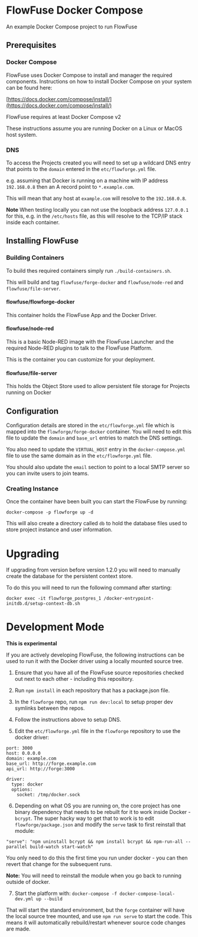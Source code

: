 # FlowFuse Docker Compose

An example Docker Compose project to run FlowFuse

## Prerequisites

### Docker Compose

FlowFuse uses Docker Compose to install and manager the required components. Instructions on how to install Docker Compose on your system can be found here:

[https://docs.docker.com/compose/install/](https://docs.docker.com/compose/install/)

FlowFuse requires at least Docker Compose v2

These instructions assume you are running Docker on a Linux or MacOS host system.


### DNS

To access the Projects created you will need to set up a wildcard DNS entry that points to the `domain` entered in the `etc/flowforge.yml` file.

e.g. assuming that Docker is running on a machine with IP address `192.168.0.8` then an A record point to  `*.example.com`.

This  will mean that any host at `example.com` will resolve to the `192.168.0.8`.

**Note** When testing locally you can not use the loopback address `127.0.0.1` for this, e.g. in the `/etc/hosts` file, as this will resolve to the TCP/IP stack inside each container.

## Installing FlowFuse

### Building Containers

To build thes required containers simply run `./build-containers.sh`.

This will build and tag `flowfuse/forge-docker` and `flowfuse/node-red` and `flowfuse/file-server`.

#### flowfuse/flowforge-docker

This container holds the FlowFuse App and the Docker Driver.

#### flowfuse/node-red

This is a basic Node-RED image with the FlowFuse Launcher and the required Node-RED plugins to talk to the FlowFuse Platform.

This is the container you can customize for your deployment.

#### flowfuse/file-server

This holds the Object Store used to allow persistent file storage for Projects running on Docker

## Configuration

Configuration details are stored in the `etc/flowforge.yml` file which is mapped into the `flowforge/forge-docker` container. You will need to edit this file to update the `domain` and `base_url` entries to match the DNS settings.

You also need to update the `VIRTUAL_HOST` entry in the `docker-compose.yml` file to use the same domain as in the `etc/flowforge.yml` file.

You should also update the `email` section to point to a local SMTP server so you can invite users to join teams. 

### Creating Instance

Once the container have been built you can start the FlowFuse by running:

```
docker-compose -p flowforge up -d
```

This will also create a directory called `db` to hold the database files used to store project instance and user information.

# Upgrading

If upgrading from version before version 1.2.0 you will need to manually create the database for the persistent context store.

To do this you will need to run the following command after starting:

```
docker exec -it flowforge_postgres_1 /docker-entrypoint-initdb.d/setup-context-db.sh
```

# Development Mode

**This is experimental**

If you are actively developing FlowFuse, the following instructions can be used
to run it with the Docker driver using a locally mounted source tree.

1. Ensure that you have all of the FlowFuse source repositories checked out next to each
other - including this repository.

2. Run `npm install` in each repository that has a package.json file.

3. In the `flowforge` repo, run `npm run dev:local` to setup proper dev symlinks
   between the repos.

4. Follow the instructions above to setup DNS.

5. Edit the `etc/flowforge.yml` file in the `flowforge` repository to use the docker driver:
  ```
  port: 3000
  host: 0.0.0.0
  domain: example.com
  base_url: http://forge.example.com
  api_url: http://forge:3000
  
  driver:
    type: docker
    options:
      socket: /tmp/docker.sock
  ```


6. Depending on what OS you are running on, the core project has one binary
  dependency that needs to be rebuilt for it to work inside Docker - `bcrypt`.
  The super hacky way to get that to work is to edit `flowforge/package.json` and
  modify the `serve` task to first reinstall that module:
  ```
  "serve": "npm uninstall bcrypt && npm install bcrypt && npm-run-all --parallel build-watch start-watch"
  ```
  You only need to do this the first time you run under docker - you can then revert
  that change for the subsequent runs.

  **Note:** You will need to reinstall the module when you go back to running outside
  of docker.

7. Start the platform with: `docker-compose -f docker-compose-local-dev.yml up --build` 

  That will start the standard environment, but the `forge` container will have the
  local source tree mounted, and use `npm run serve` to start the code. This means
  it will automatically rebuild/restart whenever source code changes are made.

  
